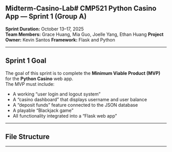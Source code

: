 ## Midterm-Casino-Lab# CMP521 Python Casino App — Sprint 1 (Group A)

**Sprint Duration:** October 13–17, 2025  
**Team Members:** Grace Huang, Mia Guo, Joelle Yang, Ethan Huang
**Project Owner:** Kevin Santos
**Framework:** Flask and Python

---

## Sprint 1 Goal

The goal of this sprint is to complete the **Minimum Viable Product (MVP)** for the **Python Casino** web app.  
The MVP must include:

- A working “user login and logout system”
- A “casino dashboard” that displays username and user balance
- A “deposit funds” feature connected to the JSON database
- A playable “Blackjack game”
- All functionality integrated into a “Flask web app”

---

##  File Structure

---

